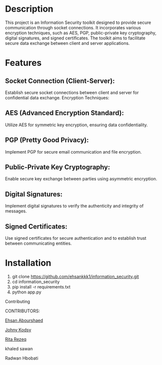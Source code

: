 # Description

This project is an Information Security toolkit designed to provide secure communication through socket connections. It incorporates various encryption techniques, such as AES, PGP, public-private key cryptography, digital signatures, and signed certificates. The toolkit aims to facilitate secure data exchange between client and server applications.

# Features

## Socket Connection (Client-Server):

Establish secure socket connections between client and server for confidential data exchange.
Encryption Techniques:

## AES (Advanced Encryption Standard):
Utilize AES for symmetric key encryption, ensuring data confidentiality.
## PGP (Pretty Good Privacy):
Implement PGP for secure email communication and file encryption.
## Public-Private Key Cryptography:
Enable secure key exchange between parties using asymmetric encryption.
## Digital Signatures:
Implement digital signatures to verify the authenticity and integrity of messages.
## Signed Certificates:
Use signed certificates for secure authentication and to establish trust between communicating entities.

# Installation
1. git clone https://github.com/ehsankkk1/information_security.git
2. cd information_security
3. pip install -r requirements.txt
4. python app.py

Contributing

CONTRIBUTORS:

[Ehsan Abourshaed](https://github.com/ehsankkk1)

[Johny Kodsy](https://github.com/johnykoudsy)

[Rita Rezeq](https://github.com/RitaRezeq)

khaled sawan

Radwan Hbobati
